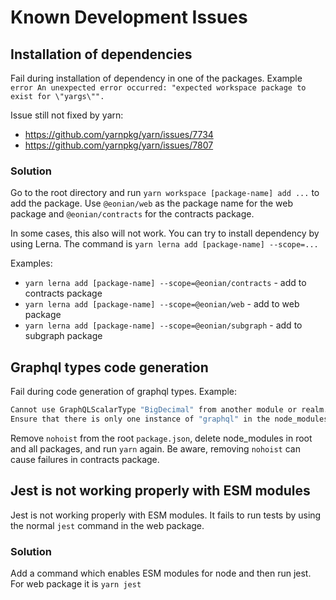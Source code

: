 # Known Development Issues

## Installation of dependencies

Fail during installation of dependency in one of the packages.
Example `error An unexpected error occurred: "expected workspace package to exist for \"yargs\"".`

Issue still not fixed by yarn:

* https://github.com/yarnpkg/yarn/issues/7734
* https://github.com/yarnpkg/yarn/issues/7807

### Solution

Go to the root directory and run `yarn workspace [package-name] add ...` to add the package. Use `@eonian/web` as the package name for the web package and `@eonian/contracts` for the contracts package.

In some cases, this also will not work. You can try to install dependency by using Lerna. The command is `yarn lerna add [package-name] --scope=...`

Examples:

* `yarn lerna add [package-name] --scope=@eonian/contracts` - add to contracts package
* `yarn lerna add [package-name] --scope=@eonian/web` - add to web package
* `yarn lerna add [package-name] --scope=@eonian/subgraph` - add to subgraph package

## Graphql types code generation

Fail during code generation of graphql types.
Example:

```bash
Cannot use GraphQLScalarType "BigDecimal" from another module or realm.
Ensure that there is only one instance of "graphql" in the node_modules
```

Remove `nohoist` from the root `package.json`, delete node_modules in root and all packages, and run `yarn` again. Be aware, removing `nohoist` can cause failures in contracts package.

## Jest is not working properly with ESM modules

Jest is not working properly with ESM modules. It fails to run tests by using the normal `jest` command in the web package.

### Solution

Add a command which enables ESM modules for node and then run jest. For web package it is `yarn jest`
